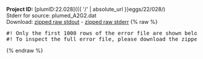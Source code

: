 **Project ID:** [plumID:22.028]({{ '/' | absolute_url }}eggs/22/028/)  
Stderr for source:  plumed_A2G2.dat   
Download: [zipped raw stdout](plumed_A2G2.dat.plumed.stdout.txt.zip) - [zipped raw stderr](plumed_A2G2.dat.plumed.stderr.txt.zip) 
{% raw %}
<pre>
#! Only the first 1000 rows of the error file are shown below
#! To inspect the full error file, please download the zipped raw stderr file above
</pre>
{% endraw %}
